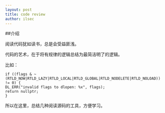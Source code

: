 ```yaml
---
layout: post
title: code review
author: ilsec
---
```


##介绍

阅读代码犹如读书，总是会受益匪浅。

代码的艺术，在于将有规律的逻辑总结为最简洁明了的逻辑。

比如：

	if ((flags & ~(RTLD_NOW|RTLD_LAZY|RTLD_LOCAL|RTLD_GLOBAL|RTLD_NODELETE|RTLD_NOLOAD)) != 0) {
	DL_ERR("invalid flags to dlopen: %x", flags);
	return nullptr;
	}

所以在这里，总结几种阅读源码的工具，方便学习。

